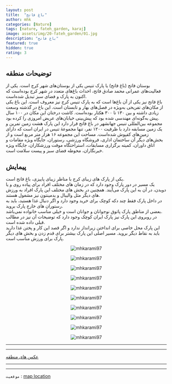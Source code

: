 ```yaml
---
layout: post
title:  "باغ فاتح"
author: mhk
categories: [Nature]
tags: [nature, fateh_garden, karaj]
image: assets/img/20-fateh_garden/01.jpg
description: "باغ فاتح"
featured: true
hidden: true
rating: 3
---
```


## توضیحات منطقه
 بوستان فاتح (باغ فاتح) یا پارک تنیس یکی از بوستان‌های شهر کرج است. یکی از فعالیت‌های عمرانی محمد صادق فاتح، احداث باغ‌های متعدد در شهر کرج بوده‌است که اکنون به پارک و فضای سبز تبدیل شده‌است.  
باغ فاتح نیز یکی از آن باغ‌ها است که به پارک تنیس کرج نیز معروف است. این باغ یکی از مکان‌های تفریحی به‌ویژه در فصل‌های بهار و تابستان است. این باغ در گذشته وسعت زیادی داشته و بین ۱۳۰ تا ۳۰۰ هکتار بوده‌است. کاشت درختان این مکان در ۱۰۰ سال پیش به‌گونه‌ای مهندسی شده بود که پیش‌بینی خیابان‌های عریض امروزی را کرده بود.  
مجموعه بین‌المللی تنیس جهانشهر در باغ فاتح قرار دارد این پارک هشت زمین تمرین و یک زمین مسابقه دارد با ظرفیت ۱۲۰۰ نفر، تنها مجموعهٔ تنیس در ایران است که دارای زمین‌های کفپوش شده‌است. مساحت این مجموعه ۱۶ هزار متر مربع است و از بخش‌های دیگر آن ساختمان اداری، فروشگاه ورزشی، رستوران، جایگاه ویژه مقامات و اتاق داوران، کمیته برگزاری مسابقات، استراحتگاه موقت ورزشکاران، جایگاه ویژه خبرنگاران، محوطه فضای سبز و پیست سلامت است.  

## پیمایش
 یکی از پارک های زیبای کرج با مناظر زیبای پاییزی، باغ فاتح است.  
یک مسیر در دور پارک وجود دارد که در زمان های مختلف افراد برای پیاده روی و یا دویدن، در آن به این پارک می‌آیند. همچنین در بخش های مختلف این پارک  افراد به ورزش های دیگر مثل والیبال و بدمینتون نیز مشغول هستند.  
در داخل پارک فقط چند دکه کوچک برای خرید وجود دارد و اگر دنبال غذا هستید، باید به رستوران های خارج پارک بروید.  
بعضی از مناطق پارک پاتوق نوجوانان و جوانان است و خیلی مناسب خانواده نمی‌باشد.  
در روبروی این پارک نیز پارک ایران کوچک وجود دارد که توضیحات آن نیز در مطالب قبلی داده شده است.  
این پارک محل خاصی برای انداختن زیرانداز ندارد و اگر قصد این کار و پختن غذا دارید باید به نقاط دیگر بروید. مسیر اصلی این پارک بیشتر برای قدم زدن و بخش های دیگر پارک برای ورزش مناسب است.  

<p align="center">
  <img src="/assets/img/20-fateh_garden/02.jpg" alt="mhkarami97" />
</p>

<p align="center">
  <img src="/assets/img/20-fateh_garden/03.jpg" alt="mhkarami97" />
</p>

<p align="center">
  <img src="/assets/img/20-fateh_garden/04.jpg" alt="mhkarami97" />
</p>

<p align="center">
  <img src="/assets/img/20-fateh_garden/05.jpg" alt="mhkarami97" />
</p>

<p align="center">
  <img src="/assets/img/20-fateh_garden/06.jpg" alt="mhkarami97" />
</p>

<p align="center">
  <img src="/assets/img/20-fateh_garden/07.jpg" alt="mhkarami97" />
</p>

<p align="center">
  <img src="/assets/img/20-fateh_garden/08.jpg" alt="mhkarami97" />
</p>

<p align="center">
  <img src="/assets/img/20-fateh_garden/09.jpg" alt="mhkarami97" />
</p>

<p align="center">
  <img src="/assets/img/20-fateh_garden/10.jpg" alt="mhkarami97" />
</p>

<p align="center">
  <img src="/assets/img/20-fateh_garden/11.jpg" alt="mhkarami97" />
</p>

---
---

[عکس های منطقه](https://www.instagram.com/p/CWqEmd6o1o-/)  

---
---

`موقعیت` : [map location](https://www.google.com/maps/place/Fateh+Garden/@35.832103,50.9768958,15z/data=!4m2!3m1!1s0x0:0x689d79ef7b037099?sa=X&ved=2ahUKEwiR8Mnqnrr0AhXbSPEDHTUCDUYQ_BJ6BQiMARAF)